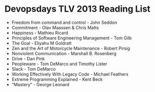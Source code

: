 # Devopsdays TLV 2013 Reading List

- Freedom from command and control - John Seddon
- Commitment - Olav Maassen & Chris Matts
- Happiness - Mathieu Ricard
- Principles of Software Engineering Management - Tom Gilb
- The Goal - Eliyahu M Goldratt
- Zen and the Art of Motorcycle Maintenance - Robert Pirsig
- Nonviolent Communication - Marshall B. Rosenberg
- Drive - Dan Pink
- Peopleware - Tom DeMarco and Timothy Lister
- Slack - Tom DeMarco
- Working Effectively With Legacy Code - Michael Feathers
- Extreme Programming Explained - Kent Beck
- “Mastery” - George Leonard

